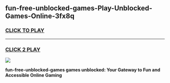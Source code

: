 
## fun-free-unblocked-games-Play-Unblocked-Games-Online-3fx8q
<h3>
<a href="https://premium76.site?title=fun-free-unblocked-games&ref=24A">CLICK TO PLAY</a></h3>
<hr>

<h3>
<a href="https://premium76.site?title=fun-free-unblocked-games&ref=24A">CLICK 2 PLAY</a>
  
</h3>

<a href="https://premium76.site?title=fun-free-unblocked-games&ref=24A"><img src="https://clearcache.store/games.png"></a>


**fun-free-unblocked-games games unblocked: Your Gateway to Fun and Accessible Online Gaming**
